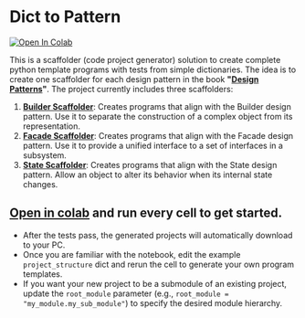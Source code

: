 # Dict to Pattern

[![Open In Colab](https://colab.research.google.com/assets/colab-badge.svg)](https://colab.research.google.com/github/genarominetto/dict_to_pattern/blob/main/main.ipynb)

This is a scaffolder (code project generator) solution to create complete python template programs with tests from simple dictionaries. The idea is to create one scaffolder for each design pattern in the book **"[Design Patterns](https://en.wikipedia.org/wiki/Design_Patterns)"**. The project currently includes three scaffolders:

1. [**Builder Scaffolder**](scaffolders/builder/): Creates programs that align with the Builder design pattern. Use it to separate the construction of a complex object from its representation.
2. [**Facade Scaffolder**](scaffolders/facade/): Creates programs that align with the Facade design pattern. Use it to provide a unified interface to a set of interfaces in a subsystem.
3. [**State Scaffolder**](scaffolders/state/): Creates programs that align with the State design pattern. Allow an object to alter its behavior when its internal state changes.

## [Open in colab](https://colab.research.google.com/github/genarominetto/dict_to_pattern/blob/main/main.ipynb) and run every cell to get started.

- After the tests pass, the generated projects will automatically download to your PC.  
- Once you are familiar with the notebook, edit the example `project_structure` dict and rerun the cell to generate your own program templates.  
- If you want your new project to be a submodule of an existing project, update the `root_module` parameter (e.g., `root_module = "my_module.my_sub_module"`) to specify the desired module hierarchy.




